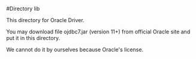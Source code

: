 #Directory lib

This directory for Oracle Driver.

You may download file ojdbc7.jar (version 11+) from official Oracle site and put it in this directory.

We cannot do it by ourselves because Oracle's license.

